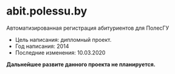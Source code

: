 # abit.polessu.by
Автоматизированная регистрация абитуриентов для ПолесГУ

- Цель написания: дипломный проект.
- Год написания: 2014
- Последние изменения: 10.03.2020

**Дальнейшее развите данного проекта не планируется.**
